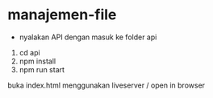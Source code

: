 # manajemen-file

- nyalakan API dengan masuk ke folder api
1. cd api
2. npm install
3. npm run start

buka index.html menggunakan liveserver / open in browser
 
     
